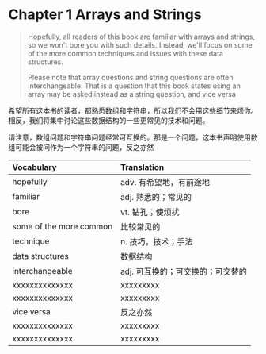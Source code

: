 # Chapter 1 Arrays and Strings

> Hopefully, all readers of this book are familiar with arrays and strings, so we won't bore you with such details. Instead, we'll focus on some of the more common techniques and issues with these data structures.
>
> Please note that array questions and string questions are often interchangeable. That is a question that this book states using an array may be asked instead as a string question, and vice versa

希望所有这本书的读者，都熟悉数组和字符串，所以我们不会用这些细节来烦你。相反，我们将集中讨论这些数据结构的一些更常见的技术和问题。

请注意，数组问题和字符串问题经常可互换的。那是一个问题，这本书声明使用数组可能会被问作为一个字符串的问题，反之亦然


| Vocabulary        | Translation           |
| :------------- |:-------------|
| hopefully | adv. 有希望地，有前途地 |
| familiar | adj. 熟悉的；常见的 |
| bore | vt. 钻孔；使烦扰 |
| some of the more common | 比较常见的 |
| technique | n. 技巧，技术；手法 |
| data structures | 数据结构 |
| interchangeable | adj. 可互换的；可交换的；可交替的 |
| xxxxxxxxxxxxxx | xxxxxxxxx |
| xxxxxxxxxxxxxx | xxxxxxxxx |
| vice versa | 反之亦然 |
| xxxxxxxxxxxxxx | xxxxxxxxx |
| xxxxxxxxxxxxxx | xxxxxxxxx |